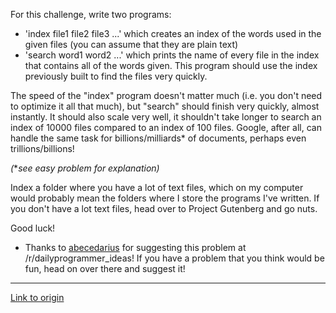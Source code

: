 For this challenge, write two programs: 

* 'index file1 file2 file3 ...' which creates an index of the words used in the given files (you can assume that they are plain text)
* 'search word1 word2 ...' which prints the name of every file in the index that contains all of the words given. This program should use the index previously built to find the files very quickly.
    
The speed of the "index" program doesn't matter much (i.e. you don't need to optimize it all that much), but "search" should finish very quickly, almost instantly. It should also scale very well, it shouldn't take longer to search an index of 10000 files compared to an index of 100 files. Google, after all, can handle the same task for billions/milliards* of documents, perhaps even trillions/billions!

*(*\**see easy problem for explanation)*

Index a folder where you have a lot of text files, which on my computer would probably mean the folders where I store the programs I've written. If you don't have a lot text files, head over to Project Gutenberg and go nuts. 

Good luck!

* Thanks to [abecedarius](http://www.reddit.com/user/abecedarius) for suggesting this problem at /r/dailyprogrammer_ideas! If you have a problem that you think would be fun, head on over there and suggest it!

---

[Link to origin](https://www.reddit.com/r/dailyprogrammer/xdx4o)